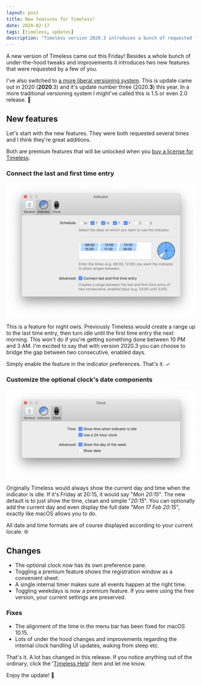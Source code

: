 ```yaml
---
layout: post
title: New features for Timeless!
date: 2020-02-17
tags: [timeless, updates]
description: "Timeless version 2020.3 introduces a bunch of requested features!"
---
```


A new version of Timeless came out this Friday! Besides a whole bunch of under-the-hood tweaks and improvements it introduces two new features that were requested by a few of you.

I've also switched to [a more liberal versioning system](https://blog.curtisherbert.com/slopes-diaries-21-versionless/). This is update came out in 2020 (**2020**.3) and it's update number three (2020.**3**) this year. In a more traditional versioning system I might've called this is 1.5 or even 2.0 release. 🚀

## New features

Let's start with the new features. They were both requested several times and I think they're great additions.

Both are premium features that will be unlocked when you [buy a license for Timeless](/timeless/buy).

### Connect the last and first time entry

![A screenshot of the indicator preferences screen of Timeless](/assets/img/app/timeless-preferences-indicator.png)

This is a feature for night owls. Previously Timeless would create a range up to the last time entry, then turn idle until the first time entry the next morning. This won't do if you're getting something done between 10 PM and 3 AM. I'm excited to say that with version 2020.3 you can choose to bridge the gap between two consecutive, enabled days.

Simply enable the feature in the indicator preferences. That's it. ✓

### Customize the optional clock's date components

![A screenshot of the indicator preferences screen of Timeless](/assets/img/app/timeless-preferences-clock.png)

Originally Timeless would always show the current day and time when the indicator is idle. If it's Friday at 20:15, it would say "_Mon 20:15_". The new default is to just show the time, clean and simple "_20:15_". You can optionally add the current day and even display the full date "_Mon 17 Feb 20:15_", exactly like macOS allows you to do.

All date and time formats are of course displayed according to your current locale. 🌐

## Changes

* The optional clock now has its own preference pane.
* Toggling a premium feature shows the registration window as a convenient sheet.
* A single internal timer makes sure all events happen at the right time.
* Toggling weekdays is now a premium feature. If you were using the free version, your current settings are preserved.

### Fixes

* The alignment of the time in the menu bar has been fixed for macOS 10.15.
* Lots of under the hood changes and improvements regarding the internal clock handling UI updates, waking from sleep etc.

That's it. A lot has changed in this release. If you notice anything out of the ordinary, click the '[Timeless Help](https://apps.dangr.co/com.dangercove.Timeless.Mac/support)' item and let me know.

Enjoy the update! 🙂
